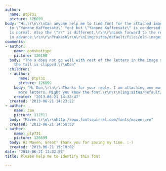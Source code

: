 ```yaml
---
author:
  name: ptp731
  picture: 126699
body: "Hi,\r\n\r\nCan anyone help me to find font for the attached image? It is similar
  to \"Yanone Kaffeesatz\" font but \"Yanone Kaffeesatz\" is condensed & font in image
  is normal. Also the \"a\" is different.\r\n\r\nLook forward to the response & thanks
  in advance.\r\n\r\nPrakash\r\n\r\n[img:sites/default/files/old-images/03_4872.jpg]"
comments:
- author:
    name: donshottype
    picture: 126100
  body: "The a does not go well with rest of the letters in the image so I suspect
    the tail is clipped.\r\nDon"
  children:
  - author:
      name: ptp731
      picture: 126699
    body: "Hi Don,\r\n\r\nThanks for your reply. I am attaching one more JPG with
      more letters. Might you know the font.\r\n\r\n[img:sites/default/files/old-images/04_4433.jpg]\r\n\r\nRegards,\r\nPrakash"
    created: '2013-06-21 14:38:47'
  created: '2013-06-21 14:23:22'
- author:
    name: Jan
    picture: 112311
  body: "Maven.\r\n\r\nhttp://www.fontsquirrel.com/fonts/maven-pro"
  created: '2013-06-21 14:58:53'
- author:
    name: ptp731
    picture: 126699
  body: Hi Maven, Great! Thank you for saving my time. :-)
  created: '2013-06-21 15:10:02'
date: '2013-06-21 13:32:57'
title: Please help me to identify this font

---
```

